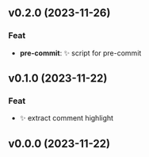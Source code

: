 ## v0.2.0 (2023-11-26)

### Feat

- **pre-commit**: ✨ script for pre-commit

## v0.1.0 (2023-11-22)

### Feat

- ✨ extract comment highlight

## v0.0.0 (2023-11-22)
